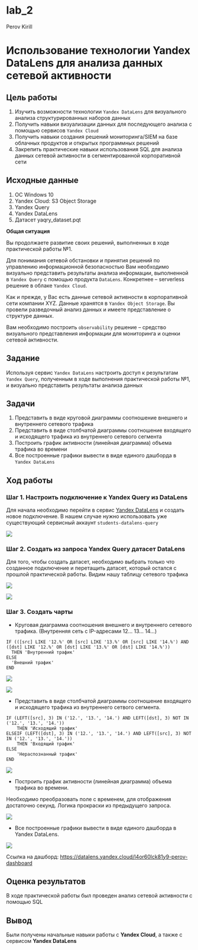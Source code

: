 lab_2
================
Perov Kirill

# Использование технологии Yandex DataLens для анализа данных сетевой активности

## Цель работы

1.  Изучить возможности технологии `Yandex DataLens` для визуального
    анализа структурированных наборов данных
2.  Получить навыки визуализации данных для последующего анализа с
    помощью сервисов `Yandex Cloud`
3.  Получить навыки создания решений мониторинга/SIEM на базе облачных
    продуктов и открытых программных решений
4.  Закрепить практические навыки использования SQL для анализа данных
    сетевой активности в сегментированной корпоративной сети

## Исходные данные

1.  ОС Windows 10
2.  Yandex Cloud: S3 Object Storage
3.  Yandex Query
4.  Yandex DataLens
5.  Датасет yaqry_dataset.pqt

**Общая ситуация**

Вы продолжаете развитие своих решений, выполненных в ходе практической
работы №1.

Для понимания сетевой обстановки и принятия решений по управлению
информационной безопасностью Вам необходимо визуально представить
результаты анализа информации, выполненной в `Yandex Query` с помощью
продукта `DataLens`. Конкретнее – serverless решение в облаке
`Yandex Cloud`.

Как и прежде, у Вас есть данные сетевой активности в корпоративной сети
компании XYZ. Данные хранятся в `Yandex Object Storage`. Вы провели
разведочный анализ данных и имеете представление о структуре данных.

Вам необходимо построить `observability` решение – средство визуального
представления информации для мониторинга и оценки сетевой активности.

## Задание

Используя сервис `Yandex DataLens` настроить доступ к результатам
`Yandex Query`, полученным в ходе выполнения практической работы №1, и
визуально представить результаты анализа данных

## Задачи

1.  Представить в виде круговой диаграммы соотношение внешнего и
    внутреннего сетевого трафика
2.  Представить в виде столбчатой диаграммы соотношение входящего и
    исходящего трафика из внутреннего сетевого сегмента
3.  Построить график активности (линейная диаграмма) объема трафика во
    времени
4.  Все построенные графики вывести в виде единого дашборда в
    `Yandex DataLens`

## Ход работы

### Шаг 1. Настроить подключение к **Yandex Query** из **DataLens**

Для начала необходимо перейти в сервис [Yandex
DataLens](https://datalens.yandex.ru/) и создать новое подключение. В
нашем случае нужно использовать уже существующий сервисный аккаунт
`students-datalens-query`

![](screen/1.png)

### Шаг 2. Создать из запроса Yandex Query датасет DataLens

Для того, чтобы создать датасет, необходимо выбрать только что созданное
подключение и перетащить датасет, который остался с прошлой практической
работы. Видим нашу таблицу сетевого трафика

![](screen/2.png)

![](screen/3.png)

### Шаг 3. Создать чарты

-   Круговая диаграмма соотношения внешнего и внутреннего сетевого
    трафика. (Внутренняя сеть с IP-адресами 12… 13… 14…)

<!-- -->

    IF (([src] LIKE '12.%' OR [src] LIKE '13.%' OR [src] LIKE '14.%') AND ([dst] LIKE '12.%' OR [dst] LIKE '13.%' OR [dst] LIKE '14.%'))
      THEN 'Внутренний трафик'
    ELSE
      'Внешний трафик'
    END

![](screen/4.png)

![](screen/5.png)

-   Представить в виде столбчатой диаграммы соотношение входящего и
    исходящего трафика из внутреннего сетвого сегмента.

<!-- -->

    IF (LEFT([src], 3) IN ('12.', '13.', '14.') AND LEFT([dst], 3) NOT IN ('12.', '13.', '14.'))
        THEN 'Исходящий трафик'
    ELSEIF (LEFT([dst], 3) IN ('12.', '13.', '14.') AND LEFT([src], 3) NOT IN ('12.', '13.', '14.'))
        THEN 'Входящий трафик'
    ELSE
        'Нераспознанный трафик'
    END

![](screen/6.png)

-   Построить график активности (линейная диаграмма) объема трафика во
    времени.

Необходимо преобразовать поле с временем, для отображения достаточно
секунд. Логика прокраски из предыдущего запроса.

![](screen/7.png)

-   Все построенные графики вывести в виде единого дашборда в Yandex
    DataLens.

![](screen/8.png)

Ссылка на дашборд:
https://datalens.yandex.cloud/l4or60lck81y9-perov-dashboard

## Оценка результатов

В ходе практической работы был проведен анализ сетевой активности с
помощью SQL

## Вывод

Были получены начальные навыки работы с **Yandex Cloud**, а также с
сервисом **Yandex DataLens**
